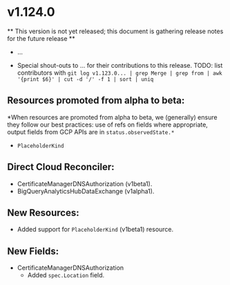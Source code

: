 # v1.124.0

** This version is not yet released; this document is gathering release notes for the future release **

* ...

* Special shout-outs to ... for their
  contributions to this release.
TODO: list contributors with `git log v1.123.0... | grep Merge | grep from | awk '{print $6}' | cut -d '/' -f 1 | sort | uniq`

## Resources promoted from alpha to beta:

*When resources are promoted from alpha to beta, we (generally) ensure they follow our best practices: use of refs on fields where appropriate,
output fields from GCP APIs are in `status.observedState.*`

* `PlaceholderKind`

## Direct Cloud Reconciler:
* CertificateManagerDNSAuthorization (v1beta1).
* BigQueryAnalyticsHubDataExchange (v1alpha1).

## New Resources:

* Added support for `PlaceholderKind` (v1beta1) resource.

## New Fields:

* CertificateManagerDNSAuthorization
  * Added `spec.Location` field.
